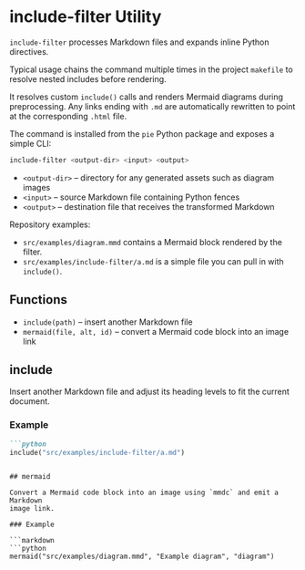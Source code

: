 # include-filter Utility

`include-filter` processes Markdown files and expands inline Python directives.

Typical usage chains the command multiple times in the project `makefile` to
resolve nested includes before rendering.

It resolves custom `include()` calls and renders Mermaid diagrams during
preprocessing. Any links ending with `.md` are automatically rewritten to
point at the corresponding `.html` file.

The command is installed from the `pie` Python package and exposes a simple
CLI:

```bash
include-filter <output-dir> <input> <output>
```

- `<output-dir>` – directory for any generated assets such as diagram images
- `<input>` – source Markdown file containing Python fences
- `<output>` – destination file that receives the transformed Markdown

Repository examples:

- `src/examples/diagram.mmd` contains a Mermaid block rendered by the filter.
- `src/examples/include-filter/a.md` is a simple file you can pull in with
  `include()`.

## Functions

- `include(path)` – insert another Markdown file
- `mermaid(file, alt, id)` – convert a Mermaid code block into an image link

## include

Insert another Markdown file and adjust its heading levels to fit the current
document.

### Example

```markdown
```python
include("src/examples/include-filter/a.md")
```
```

## mermaid

Convert a Mermaid code block into an image using `mmdc` and emit a Markdown
image link.

### Example

```markdown
```python
mermaid("src/examples/diagram.mmd", "Example diagram", "diagram")
```
```
